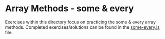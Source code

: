 # Array Methods - some & every

Exercises within this directory focus on practicing the some & every array methods. Completed exercises/solutions can be found in the [some-every.js](some-every.js) file.